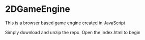 # 2DGameEngine
This is a browser based game engine created in JavaScript

Simply download and unzip the repo.
Open the index.html to begin
